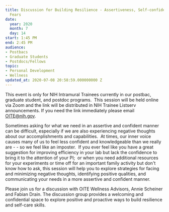 ```yaml
---
title: Discussion for Building Resilience - Assertiveness, Self-confidence, & Imposter
  Fears
date:
  year: 2020
  month: 7
  day: 14
start: 1:45 PM
end: 2:45 PM
audience:
- Postbacs
- Graduate Students
- Postdocs/Fellows
topic:
- Personal Development
- Wellness
updated_at: 2020-07-08 20:58:59.000000000 Z
---
```

This event is only for NIH Intramural Trainees currently in our postbac,
graduate student, and postdoc programs.  This session will be held
online via Zoom and the link will be distributed in NIH Trainee Listserv
announcements. If you need the link immediately please email
OITE@nih.gov. 

Sometimes asking for what we need in an assertive and confident manner
can be difficult, especially if we are also experiencing negative
thoughts about our accomplishments and capabilities.  At times, our
inner voice causes many of us to feel less confident and knowledgeable
than we really are - - so we feel like an imposter.  If you ever feel
like you have a great suggestion for improving efficiency in your lab
but lack the confidence to bring it to the attention of your PI;  or
when you need additional resources for your experiments or time off for
an important family activity but don\'t know how to ask, this session
will help you to explore strategies for facing and minimizing negative
thoughts, identifying positive qualities, and communicating your needs
in a more assertive and confident manner.

Please join us for a discussion with OITE Wellness Advisors, Annie
Scheiner and Fabian Drain. The discussion group provides a welcoming and
confidential space to explore positive and proactive ways to build
resilience and self-care skills.
